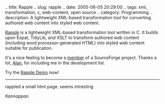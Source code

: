 .. title: Rapple
.. slug: rapple
.. date: 2005-06-05 20:29:00
.. tags: xml, transformation, c, web-content, open source
.. category: Programming
.. description: A lightweight XML-based transformation tool for converting authored web content into styled web content.

[Rapple](http://sourceforge.net/projects/rapple/) is a lightweight XML-based
transformation tool written in C. It builds upon Expat, TidyLib, and XSLT to
transform authored web content (including word processor-generated HTML) into
styled web content suitable for publication.

It's a nice feeling to become a
[member](http://sourceforge.net/project/memberlist.php?group_id=129927) of a
SourceForge project.  Thanks a lot,
[Alan](http://sourceforge.net/people/viewprofile.php?user_id=1206856), for
including me in the development list.

Try the [Rapple Demo](http://rapple.sourceforge.net/demo/demo.html) now!

----


rappled a small html page. seems intresting

_Kannappan_